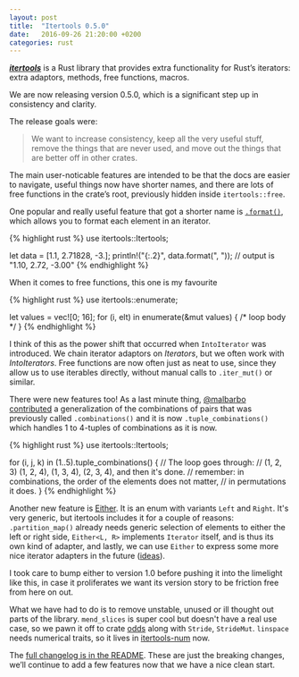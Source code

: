```yaml
---
layout: post
title:  "Itertools 0.5.0"
date:   2016-09-26 21:20:00 +0200
categories: rust
---
```


[***itertools***][1] is a Rust library that provides extra functionality
for Rust’s iterators: extra adaptors, methods, free functions, macros.

We are now releasing version 0.5.0, which is a significant step up in consistency
and clarity.

[1]: https://crates.io/crates/itertools

The release goals were:

> We want to increase consistency, keep all the very useful stuff, remove the
> things that are never used, and move out the things that are better off in
> other crates.

The main user-noticable features are intended to be that the docs are easier to
navigate, useful things now have shorter names, and there are lots of free
functions in the crate’s root, previously hidden inside `itertools::free`.

One popular and really useful feature that got a shorter name is
[`.format()`][2], which allows you to format each element in an iterator.

{% highlight rust %}
use itertools::Itertools;

let data = [1.1, 2.71828, -3.];
println!("{:.2}", data.format(", "));
// output is "1.10, 2.72, -3.00"
{% endhighlight %}

[2]: https://bluss.github.io/rust-itertools/doc/itertools/trait.Itertools.html#method.format

When it comes to free functions, this one is my favourite

{% highlight rust %}
use itertools::enumerate;

let values = vec![0; 16];
for (i, elt) in enumerate(&mut values) {
    /* loop body */
}
{% endhighlight %}

I think of this as the power shift that occurred when `IntoIterator` was introduced.
We chain iterator adaptors on *Iterators*, but we often work with *IntoIterators*.
Free functions are now often just as neat to use, since they allow us to use
iterables directly, without manual calls to `.iter_mut()` or similar.

There were new features too! As a last minute thing, [@malbarbo contributed][151]
a generalization of the combinations of pairs that was previously called
`.combinations()` and it is now `.tuple_combinations()` which handles 1 to 4-tuples
of combinations as it is now.

[151]: https://github.com/bluss/rust-itertools/pull/151

{% highlight rust %}
use itertools::Itertools;

for (i, j, k) in (1..5).tuple_combinations() {
    // The loop goes through:
    // (1, 2, 3) (1, 2, 4), (1, 3, 4), (2, 3, 4), and then it's done.
    // remember: in combinations, the order of the elements does not matter,
    // in permutations it does.
}
{% endhighlight %}

Another new feature is [Either][either]. It is an enum with variants `Left` and
`Right`. It's very generic, but itertools includes it for a couple of reasons:
`.partition_map()` already needs generic selection of elements to either the
left or right side, `Either<L, R>` implements `Iterator` itself, and is thus
its own kind of adapter, and lastly, we can use `Either` to express some more
nice iterator adapters in the future ([ideas][bug]).

I took care to bump either to version 1.0 before pushing it into the limelight
like this, in case it proliferates we want its version story to be friction
free from here on out.

[either]: https://crates.io/crates/either
[bug]: https://github.com/bluss/rust-itertools/issues/129

What we have had to do is to remove unstable, unused or ill thought out parts
of the library. `mend_slices` is super cool but doesn't have a real use case,
so we pawn it off to crate [odds][odds] along with `Stride`, `StrideMut`.
`linspace` needs numerical traits, so it lives in [itertools-num][in] now.

The [full changelog is in the README][chl]. These are just the breaking changes,
we’ll continue to add a few features now that we have a nice clean start.

[odds]: https://crates.io/crates/odds
[in]: https://crates.io/crates/itertools-num
[chl]: https://github.com/bluss/rust-itertools#recent-changes
